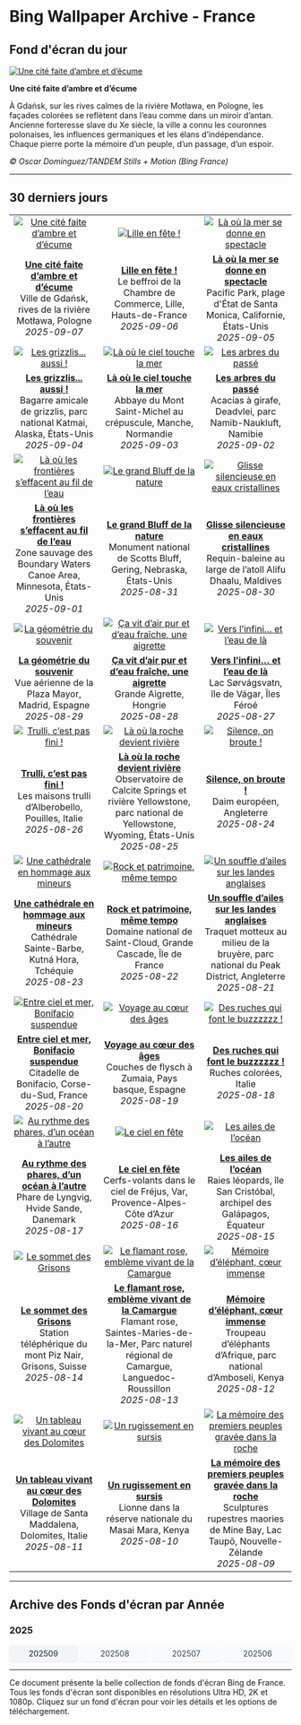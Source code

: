 # Bing Wallpaper Archive - France

## Fond d'écran du jour

[![Une cité faite d’ambre et d’écume](https://www.bing.com/th?id=OHR.BlueGdansk_FR-FR3495478989_UHD.jpg&pid=hp&w=2560)](https://bing.codexun.com/fr/detail/20250907)

**Une cité faite d’ambre et d’écume**

À Gdańsk, sur les rives calmes de la rivière Motława, en Pologne, les façades colorées se reflètent dans l’eau comme dans un miroir d’antan. Ancienne forteresse slave du Xe siècle, la ville a connu les couronnes polonaises, les influences germaniques et les élans d’indépendance. Chaque pierre porte la mémoire d’un peuple, d’un passage, d’un espoir.

*© Oscar Dominguez/TANDEM Stills + Motion (Bing France)*

---

## 30 derniers jours

| | | |
|:---:|:---:|:---:|
| [![Une cité faite d’ambre et d’écume](https://www.bing.com/th?id=OHR.BlueGdansk_FR-FR3495478989_UHD.jpg&pid=hp&w=2560)](https://bing.codexun.com/fr/detail/20250907) | [![Lille en fête !](https://www.bing.com/th?id=OHR.LilleMarket_FR-FR3271144048_UHD.jpg&pid=hp&w=2560)](https://bing.codexun.com/fr/detail/20250906) | [![Là où la mer se donne en spectacle](https://www.bing.com/th?id=OHR.SunsetPier_FR-FR5498949983_UHD.jpg&pid=hp&w=2560)](https://bing.codexun.com/fr/detail/20250905) | 
| **[Une cité faite d’ambre et d’écume](https://bing.codexun.com/fr/detail/20250907)**<br>Ville de Gdańsk, rives de la rivière Motława, Pologne<br>*2025-09-07* | **[Lille en fête !](https://bing.codexun.com/fr/detail/20250906)**<br>Le beffroi de la Chambre de Commerce, Lille, Hauts-de-France<br>*2025-09-06* | **[Là où la mer se donne en spectacle](https://bing.codexun.com/fr/detail/20250905)**<br>Pacific Park, plage d'État de Santa Monica, Californie, États-Unis<br>*2025-09-05* | 
| [![Les grizzlis... aussi !](https://www.bing.com/th?id=OHR.WrestlingBears_FR-FR0316323134_UHD.jpg&pid=hp&w=2560)](https://bing.codexun.com/fr/detail/20250904) | [![Là où le ciel touche la mer](https://www.bing.com/th?id=OHR.MontSaintMichel_FR-FR8463268794_UHD.jpg&pid=hp&w=2560)](https://bing.codexun.com/fr/detail/20250903) | [![Les arbres du passé](https://www.bing.com/th?id=OHR.DeadvleiTrees_FR-FR9220930229_UHD.jpg&pid=hp&w=2560)](https://bing.codexun.com/fr/detail/20250902) | 
| **[Les grizzlis... aussi !](https://bing.codexun.com/fr/detail/20250904)**<br>Bagarre amicale de grizzlis, parc national Katmai, Alaska, États-Unis<br>*2025-09-04* | **[Là où le ciel touche la mer](https://bing.codexun.com/fr/detail/20250903)**<br>Abbaye du Mont Saint-Michel au crépuscule, Manche, Normandie<br>*2025-09-03* | **[Les arbres du passé](https://bing.codexun.com/fr/detail/20250902)**<br>Acacias à girafe, Deadvlei, parc Namib-Naukluft, Namibie<br>*2025-09-02* | 
| [![Là où les frontières s’effacent au fil de l’eau](https://www.bing.com/th?id=OHR.MinnesotaWaters_FR-FR7608099826_UHD.jpg&pid=hp&w=2560)](https://bing.codexun.com/fr/detail/20250901) | [![Le grand Bluff de la nature](https://www.bing.com/th?id=OHR.ScottsBluff_FR-FR7081718097_UHD.jpg&pid=hp&w=2560)](https://bing.codexun.com/fr/detail/20250831) | [![Glisse silencieuse en eaux cristallines](https://www.bing.com/th?id=OHR.MaldivesWhaleShark_FR-FR6621180531_UHD.jpg&pid=hp&w=2560)](https://bing.codexun.com/fr/detail/20250830) | 
| **[Là où les frontières s’effacent au fil de l’eau](https://bing.codexun.com/fr/detail/20250901)**<br>Zone sauvage des Boundary Waters Canoe Area, Minnesota, États-Unis<br>*2025-09-01* | **[Le grand Bluff de la nature](https://bing.codexun.com/fr/detail/20250831)**<br>Monument national de Scotts Bluff, Gering, Nebraska, États-Unis<br>*2025-08-31* | **[Glisse silencieuse en eaux cristallines](https://bing.codexun.com/fr/detail/20250830)**<br>Requin-baleine au large de l’atoll Alifu Dhaalu, Maldives<br>*2025-08-30* | 
| [![La géométrie du souvenir](https://www.bing.com/th?id=OHR.PlazaMayor_FR-FR2388557183_UHD.jpg&pid=hp&w=2560)](https://bing.codexun.com/fr/detail/20250829) | [![Ça vit d’air pur et d’eau fraîche, une aigrette](https://www.bing.com/th?id=OHR.WhiteEgret_FR-FR1372532221_UHD.jpg&pid=hp&w=2560)](https://bing.codexun.com/fr/detail/20250828) | [![Vers l’infini… et l’eau de là](https://www.bing.com/th?id=OHR.FaroeLake_FR-FR9783963301_UHD.jpg&pid=hp&w=2560)](https://bing.codexun.com/fr/detail/20250827) | 
| **[La géométrie du souvenir](https://bing.codexun.com/fr/detail/20250829)**<br>Vue aérienne de la Plaza Mayor, Madrid, Espagne<br>*2025-08-29* | **[Ça vit d’air pur et d’eau fraîche, une aigrette](https://bing.codexun.com/fr/detail/20250828)**<br>Grande Aigrette, Hongrie<br>*2025-08-28* | **[Vers l’infini… et l’eau de là](https://bing.codexun.com/fr/detail/20250827)**<br>Lac Sørvágsvatn, île de Vágar, Îles Féroé<br>*2025-08-27* | 
| [![Trulli, c’est pas fini !](https://www.bing.com/th?id=OHR.TrulliHouses_FR-FR8920368293_UHD.jpg&pid=hp&w=2560)](https://bing.codexun.com/fr/detail/20250826) | [![Là où la roche devient rivière](https://www.bing.com/th?id=OHR.YellowstoneRiver_FR-FR8460083088_UHD.jpg&pid=hp&w=2560)](https://bing.codexun.com/fr/detail/20250825) | [![Silence, on broute !](https://www.bing.com/th?id=OHR.CervusDama_FR-FR7245916785_UHD.jpg&pid=hp&w=2560)](https://bing.codexun.com/fr/detail/20250824) | 
| **[Trulli, c’est pas fini !](https://bing.codexun.com/fr/detail/20250826)**<br>Les maisons trulli d’Alberobello, Pouilles, Italie<br>*2025-08-26* | **[Là où la roche devient rivière](https://bing.codexun.com/fr/detail/20250825)**<br>Observatoire de Calcite Springs et rivière Yellowstone, parc national de Yellowstone, Wyoming, États-Unis<br>*2025-08-25* | **[Silence, on broute !](https://bing.codexun.com/fr/detail/20250824)**<br>Daim européen, Angleterre<br>*2025-08-24* | 
| [![Une cathédrale en hommage aux mineurs](https://www.bing.com/th?id=OHR.SaintBarbaras_FR-FR4490815569_UHD.jpg&pid=hp&w=2560)](https://bing.codexun.com/fr/detail/20250823) | [![Rock et patrimoine, même tempo](https://www.bing.com/th?id=OHR.RockSeine_FR-FR5220728990_UHD.jpg&pid=hp&w=2560)](https://bing.codexun.com/fr/detail/20250822) | [![Un souffle d’ailes sur les landes anglaises](https://www.bing.com/th?id=OHR.WheatearBird_FR-FR6118377367_UHD.jpg&pid=hp&w=2560)](https://bing.codexun.com/fr/detail/20250821) | 
| **[Une cathédrale en hommage aux mineurs](https://bing.codexun.com/fr/detail/20250823)**<br>Cathédrale Sainte-Barbe, Kutná Hora, Tchéquie<br>*2025-08-23* | **[Rock et patrimoine, même tempo](https://bing.codexun.com/fr/detail/20250822)**<br>Domaine national de Saint-Cloud, Grande Cascade, Île de France<br>*2025-08-22* | **[Un souffle d’ailes sur les landes anglaises](https://bing.codexun.com/fr/detail/20250821)**<br>Traquet motteux au milieu de la bruyère, parc national du Peak District, Angleterre<br>*2025-08-21* | 
| [![Entre ciel et mer, Bonifacio suspendue](https://www.bing.com/th?id=OHR.CitadelBonifacio_FR-FR5988147766_UHD.jpg&pid=hp&w=2560)](https://bing.codexun.com/fr/detail/20250820) | [![Voyage au cœur des âges](https://www.bing.com/th?id=OHR.GipuzcoaSummer_FR-FR5838334376_UHD.jpg&pid=hp&w=2560)](https://bing.codexun.com/fr/detail/20250819) | [![Des ruches qui font le buzzzzzz !](https://www.bing.com/th?id=OHR.ColorfulBeehives_FR-FR5685260580_UHD.jpg&pid=hp&w=2560)](https://bing.codexun.com/fr/detail/20250818) | 
| **[Entre ciel et mer, Bonifacio suspendue](https://bing.codexun.com/fr/detail/20250820)**<br>Citadelle de Bonifacio, Corse-du-Sud, France<br>*2025-08-20* | **[Voyage au cœur des âges](https://bing.codexun.com/fr/detail/20250819)**<br>Couches de flysch à Zumaia, Pays basque, Espagne<br>*2025-08-19* | **[Des ruches qui font le buzzzzzz !](https://bing.codexun.com/fr/detail/20250818)**<br>Ruches colorées, Italie<br>*2025-08-18* | 
| [![Au rythme des phares, d’un océan à l’autre](https://www.bing.com/th?id=OHR.LyngvigLighthouse_FR-FR5388600592_UHD.jpg&pid=hp&w=2560)](https://bing.codexun.com/fr/detail/20250817) | [![Le ciel en fête](https://www.bing.com/th?id=OHR.KiteFrejus_FR-FR4833953629_UHD.jpg&pid=hp&w=2560)](https://bing.codexun.com/fr/detail/20250816) | [![Les ailes de l’océan](https://www.bing.com/th?id=OHR.SpottedEagleRay_FR-FR5066753247_UHD.jpg&pid=hp&w=2560)](https://bing.codexun.com/fr/detail/20250815) | 
| **[Au rythme des phares, d’un océan à l’autre](https://bing.codexun.com/fr/detail/20250817)**<br>Phare de Lyngvig, Hvide Sande, Danemark<br>*2025-08-17* | **[Le ciel en fête](https://bing.codexun.com/fr/detail/20250816)**<br>Cerfs-volants dans le ciel de Fréjus, Var, Provence-Alpes-Côte d’Azur<br>*2025-08-16* | **[Les ailes de l’océan](https://bing.codexun.com/fr/detail/20250815)**<br>Raies léopards, île San Cristóbal, archipel des Galápagos, Équateur<br>*2025-08-15* | 
| [![Le sommet des Grisons](https://www.bing.com/th?id=OHR.PizNairPeak_FR-FR5851853861_UHD.jpg&pid=hp&w=2560)](https://bing.codexun.com/fr/detail/20250814) | [![Le flamant rose, emblème vivant de la Camargue](https://www.bing.com/th?id=OHR.Flamingos_FR-FR9616625186_UHD.jpg&pid=hp&w=2560)](https://bing.codexun.com/fr/detail/20250813) | [![Mémoire d’éléphant, cœur immense](https://www.bing.com/th?id=OHR.KenyaElephants_FR-FR5329216904_UHD.jpg&pid=hp&w=2560)](https://bing.codexun.com/fr/detail/20250812) | 
| **[Le sommet des Grisons](https://bing.codexun.com/fr/detail/20250814)**<br>Station téléphérique du mont Piz Nair, Grisons, Suisse<br>*2025-08-14* | **[Le flamant rose, emblème vivant de la Camargue](https://bing.codexun.com/fr/detail/20250813)**<br>Flamant rose, Saintes-Maries-de-la-Mer, Parc naturel régional de Camargue, Languedoc-Roussillon<br>*2025-08-13* | **[Mémoire d’éléphant, cœur immense](https://bing.codexun.com/fr/detail/20250812)**<br>Troupeau d’éléphants d’Afrique, parc national d’Amboseli, Kenya<br>*2025-08-12* | 
| [![Un tableau vivant au cœur des Dolomites](https://www.bing.com/th?id=OHR.SantaMaddalena_FR-FR5142947664_UHD.jpg&pid=hp&w=2560)](https://bing.codexun.com/fr/detail/20250811) | [![Un rugissement en sursis](https://www.bing.com/th?id=OHR.LionessKenya_FR-FR4950254472_UHD.jpg&pid=hp&w=2560)](https://bing.codexun.com/fr/detail/20250810) | [![La mémoire des premiers peuples gravée dans la roche](https://www.bing.com/th?id=OHR.MaoriRock_FR-FR6352219710_UHD.jpg&pid=hp&w=2560)](https://bing.codexun.com/fr/detail/20250809) | 
| **[Un tableau vivant au cœur des Dolomites](https://bing.codexun.com/fr/detail/20250811)**<br>Village de Santa Maddalena, Dolomites, Italie<br>*2025-08-11* | **[Un rugissement en sursis](https://bing.codexun.com/fr/detail/20250810)**<br>Lionne dans la réserve nationale du Masai Mara, Kenya<br>*2025-08-10* | **[La mémoire des premiers peuples gravée dans la roche](https://bing.codexun.com/fr/detail/20250809)**<br>Sculptures rupestres maories de Mine Bay, Lac Taupō, Nouvelle-Zélande<br>*2025-08-09* | 


---

## Archive des Fonds d'écran par Année

### 2025
<div style="display: grid; grid-template-columns: repeat(auto-fit, minmax(80px, 1fr)); gap: 6px; margin: 12px 0;">
<a href="https://bing.codexun.com/fr/archive/202509" style="padding: 6px 12px; font-size: 14px; border-radius: 6px; box-shadow: 0 1px 2px rgba(0,0,0,0.1); background-color: #f3f4f6; color: #374151; text-decoration: none; text-align: center; transition: background-color 0.2s ease; font-weight: 500;">202509</a>
<a href="https://bing.codexun.com/fr/archive/202508" style="padding: 6px 12px; font-size: 14px; border-radius: 6px; box-shadow: 0 1px 2px rgba(0,0,0,0.1); background-color: #f9fafb; color: #374151; text-decoration: none; text-align: center; transition: background-color 0.2s ease;">202508</a>
<a href="https://bing.codexun.com/fr/archive/202507" style="padding: 6px 12px; font-size: 14px; border-radius: 6px; box-shadow: 0 1px 2px rgba(0,0,0,0.1); background-color: #f9fafb; color: #374151; text-decoration: none; text-align: center; transition: background-color 0.2s ease;">202507</a>
<a href="https://bing.codexun.com/fr/archive/202506" style="padding: 6px 12px; font-size: 14px; border-radius: 6px; box-shadow: 0 1px 2px rgba(0,0,0,0.1); background-color: #f9fafb; color: #374151; text-decoration: none; text-align: center; transition: background-color 0.2s ease;">202506</a>
</div>



---

Ce document présente la belle collection de fonds d'écran Bing de France. Tous les fonds d'écran sont disponibles en résolutions Ultra HD, 2K et 1080p. Cliquez sur un fond d'écran pour voir les détails et les options de téléchargement.
